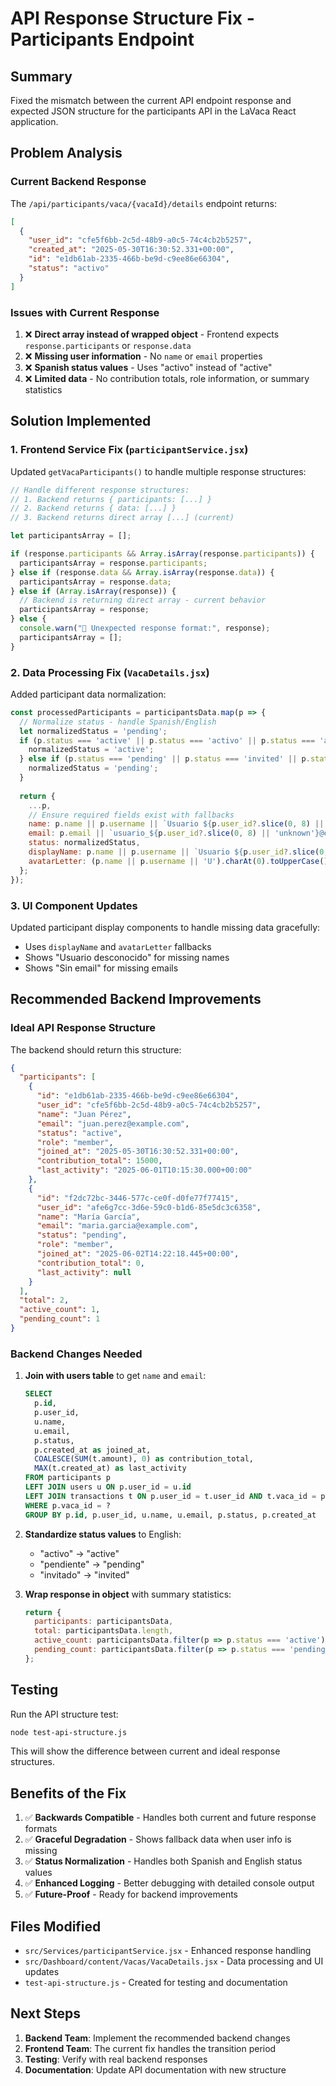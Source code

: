 # API Response Structure Fix - Participants Endpoint

## Summary

Fixed the mismatch between the current API endpoint response and expected JSON structure for the participants API in the LaVaca React application.

## Problem Analysis

### Current Backend Response
The `/api/participants/vaca/{vacaId}/details` endpoint returns:
```json
[
  {
    "user_id": "cfe5f6bb-2c5d-48b9-a0c5-74c4cb2b5257",
    "created_at": "2025-05-30T16:30:52.331+00:00", 
    "id": "e1db61ab-2335-466b-be9d-c9ee86e66304",
    "status": "activo"
  }
]
```

### Issues with Current Response
1. ❌ **Direct array instead of wrapped object** - Frontend expects `response.participants` or `response.data`
2. ❌ **Missing user information** - No `name` or `email` properties
3. ❌ **Spanish status values** - Uses "activo" instead of "active"
4. ❌ **Limited data** - No contribution totals, role information, or summary statistics

## Solution Implemented

### 1. Frontend Service Fix (`participantService.jsx`)
Updated `getVacaParticipants()` to handle multiple response structures:

```javascript
// Handle different response structures:
// 1. Backend returns { participants: [...] }
// 2. Backend returns { data: [...] }  
// 3. Backend returns direct array [...] (current)

let participantsArray = [];

if (response.participants && Array.isArray(response.participants)) {
  participantsArray = response.participants;
} else if (response.data && Array.isArray(response.data)) {
  participantsArray = response.data;
} else if (Array.isArray(response)) {
  // Backend is returning direct array - current behavior
  participantsArray = response;
} else {
  console.warn("🚨 Unexpected response format:", response);
  participantsArray = [];
}
```

### 2. Data Processing Fix (`VacaDetails.jsx`)
Added participant data normalization:

```javascript
const processedParticipants = participantsData.map(p => {
  // Normalize status - handle Spanish/English
  let normalizedStatus = 'pending';
  if (p.status === 'active' || p.status === 'activo' || p.status === 'accepted') {
    normalizedStatus = 'active';
  } else if (p.status === 'pending' || p.status === 'invited' || p.status === 'pendiente') {
    normalizedStatus = 'pending';
  }
  
  return {
    ...p,
    // Ensure required fields exist with fallbacks
    name: p.name || p.username || `Usuario ${p.user_id?.slice(0, 8) || 'Sin ID'}`,
    email: p.email || `usuario_${p.user_id?.slice(0, 8) || 'unknown'}@example.com`,
    status: normalizedStatus,
    displayName: p.name || p.username || `Usuario ${p.user_id?.slice(0, 8)}`,
    avatarLetter: (p.name || p.username || 'U').charAt(0).toUpperCase()
  };
});
```

### 3. UI Component Updates
Updated participant display components to handle missing data gracefully:
- Uses `displayName` and `avatarLetter` fallbacks
- Shows "Usuario desconocido" for missing names
- Shows "Sin email" for missing emails

## Recommended Backend Improvements

### Ideal API Response Structure
The backend should return this structure:

```json
{
  "participants": [
    {
      "id": "e1db61ab-2335-466b-be9d-c9ee86e66304",
      "user_id": "cfe5f6bb-2c5d-48b9-a0c5-74c4cb2b5257",
      "name": "Juan Pérez",
      "email": "juan.perez@example.com",
      "status": "active",
      "role": "member",
      "joined_at": "2025-05-30T16:30:52.331+00:00",
      "contribution_total": 15000,
      "last_activity": "2025-06-01T10:15:30.000+00:00"
    },
    {
      "id": "f2dc72bc-3446-577c-ce0f-d0fe77f77415",
      "user_id": "afe6g7cc-3d6e-59c0-b1d6-85e5dc3c6358",
      "name": "María García",
      "email": "maria.garcia@example.com", 
      "status": "pending",
      "role": "member",
      "joined_at": "2025-06-02T14:22:18.445+00:00",
      "contribution_total": 0,
      "last_activity": null
    }
  ],
  "total": 2,
  "active_count": 1,
  "pending_count": 1
}
```

### Backend Changes Needed

1. **Join with users table** to get `name` and `email`:
   ```sql
   SELECT 
     p.id,
     p.user_id,
     u.name,
     u.email,
     p.status,
     p.created_at as joined_at,
     COALESCE(SUM(t.amount), 0) as contribution_total,
     MAX(t.created_at) as last_activity
   FROM participants p
   LEFT JOIN users u ON p.user_id = u.id
   LEFT JOIN transactions t ON p.user_id = t.user_id AND t.vaca_id = p.vaca_id
   WHERE p.vaca_id = ?
   GROUP BY p.id, p.user_id, u.name, u.email, p.status, p.created_at
   ```

2. **Standardize status values** to English:
   - "activo" → "active"
   - "pendiente" → "pending"
   - "invitado" → "invited"

3. **Wrap response in object** with summary statistics:
   ```javascript
   return {
     participants: participantsData,
     total: participantsData.length,
     active_count: participantsData.filter(p => p.status === 'active').length,
     pending_count: participantsData.filter(p => p.status === 'pending').length
   };
   ```

## Testing

Run the API structure test:
```bash
node test-api-structure.js
```

This will show the difference between current and ideal response structures.

## Benefits of the Fix

1. ✅ **Backwards Compatible** - Handles both current and future response formats
2. ✅ **Graceful Degradation** - Shows fallback data when user info is missing
3. ✅ **Status Normalization** - Handles both Spanish and English status values
4. ✅ **Enhanced Logging** - Better debugging with detailed console output
5. ✅ **Future-Proof** - Ready for backend improvements

## Files Modified

- `src/Services/participantService.jsx` - Enhanced response handling
- `src/Dashboard/content/Vacas/VacaDetails.jsx` - Data processing and UI updates
- `test-api-structure.js` - Created for testing and documentation

## Next Steps

1. **Backend Team**: Implement the recommended backend changes
2. **Frontend Team**: The current fix handles the transition period
3. **Testing**: Verify with real backend responses
4. **Documentation**: Update API documentation with new structure
